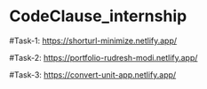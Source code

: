 # CodeClause_internship

#Task-1: https://shorturl-minimize.netlify.app/        

#Task-2: https://portfolio-rudresh-modi.netlify.app/

#Task-3: https://convert-unit-app.netlify.app/
